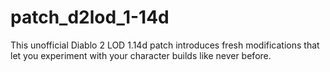 # patch_d2lod_1-14d
This unofficial Diablo 2 LOD 1.14d patch introduces fresh modifications that let you experiment with your character builds like never before.

